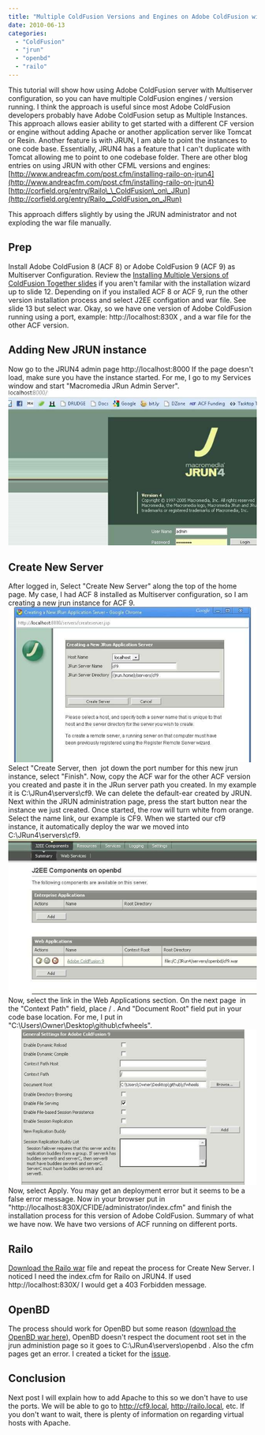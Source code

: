 ```yaml
---
title: "Multiple ColdFusion Versions and Engines on Adobe ColdFusion with JRUN"
date: 2010-06-13
categories: 
  - "ColdFusion"
  - "jrun"
  - "openbd"
  - "railo"
---
```


This tutorial will show how using Adobe ColdFusion server with Multiserver configuration, so you can have multiple ColdFusion engines / version running. I think the approach is useful since most Adobe ColdFusion developers probably have Adobe ColdFusion setup as Multiple Instances. This approach allows easier ability to get started with a different CF version or engine without adding Apache or another application server like Tomcat or Resin. Another feature is with JRUN, I am able to point the instances to one code base. Essentially, JRUN4 has a feature that I can't duplicate with Tomcat allowing me to point to one codebase folder. There are other blog entries on using JRUN with other CFML versions and engines: [http://www.andreacfm.com/post.cfm/installing-railo-on-jrun4](http://www.andreacfm.com/post.cfm/installing-railo-on-jrun4) [http://corfield.org/entry/Railo\_\_ColdFusion\_on\_JRun](http://corfield.org/entry/Railo__ColdFusion_on_JRun)

This approach differs slightly by using the JRUN administrator and not exploding the war file manually.

## Prep

Install Adobe ColdFusion 8 (ACF 8) or Adobe ColdFusion 9 (ACF 9) as Multiserver Configuration. Review the [Installing Multiple Versions of ColdFusion Together slides](http://slidesix.com/view/Installing-Multiple-Versions-of-ColdFusion-Together) if you aren't familar with the installation wizard up to slide 12. Depending on if you installed ACF 8 or ACF 9, run the other version installation process and select J2EE configation and war file. See slide 13 but select war. Okay, so we have one version of Adobe ColdFusion running using a port, example: http://localhost:830X , and a war file for the other ACF version.

## Adding New JRUN instance

Now go to the JRUN4 admin page http://localhost:8000 If the page doesn't load, make sure you have the instance started. For me, I go to my Services window and start "Macromedia JRun Admin Server". ![](images/jrunadmin.jpg)

## Create New Server

After logged in, Select "Create New Server" along the top of the home page. My case, I had ACF 8 installed as Multiserver configuration, so I am creating a new jrun instance for ACF 9. ![](images/createjrserver.jpg) Select "Create Server, then  jot down the port number for this new jrun instance, select "Finish". Now, copy the ACF war for the other ACF version you created and paste it in the JRun server path you created. In my example it is C:\\JRun4\\servers\\cf9. We can delete the default-ear created by JRUN. Next within the JRUN administration page, press the start button near the instance we just created. Once started, the row will turn white from orange. Select the name link, our example is CF9. When we started our cf9 instance, it automatically deploy the war we moved into C:\\JRun4\\servers\\cf9. ![](images/deployed.jpg) Now, select the link in the Web Applications section. On the next page  in the "Context Path" field, place / . And "Document Root" field put in your code base location. For me, I put in "C:\\Users\\Owner\\Desktop\\github\\cfwheels". ![](images/settings.jpg) Now, select Apply. You may get an deployment error but it seems to be a false error message. Now in your browser put in "http://localhost:830X/CFIDE/administrator/index.cfm" and finish the installation process for this version of Adobe ColdFusion. Summary of what we have now. We have two versions of ACF running on different ports.

## Railo

[Download the Railo war](http://www.getrailo.org/index.cfm/download/) file and repeat the process for Create New Server. I noticed I need the index.cfm for Railo on JRUN4. If used http://localhost:830X/ I would get a 403 Forbidden message.

## OpenBD

The process should work for OpenBD but some reason ([download the OpenBD war here](http://www.openbluedragon.org/download.cfm)), OpenBD doesn't respect the document root set in the jrun administion page so it goes to C:\\JRun4\\servers\\openbd . Also the cfm pages get an error. I created a ticket for the [issue](http://code.google.com/p/openbluedragon/issues/detail?id=242).

## Conclusion

Next post I will explain how to add Apache to this so we don't have to use the ports. We will be able to go to http://cf9.local, http://railo.local, etc. If you don't want to wait, there is plenty of information on regarding virtual hosts with Apache.
